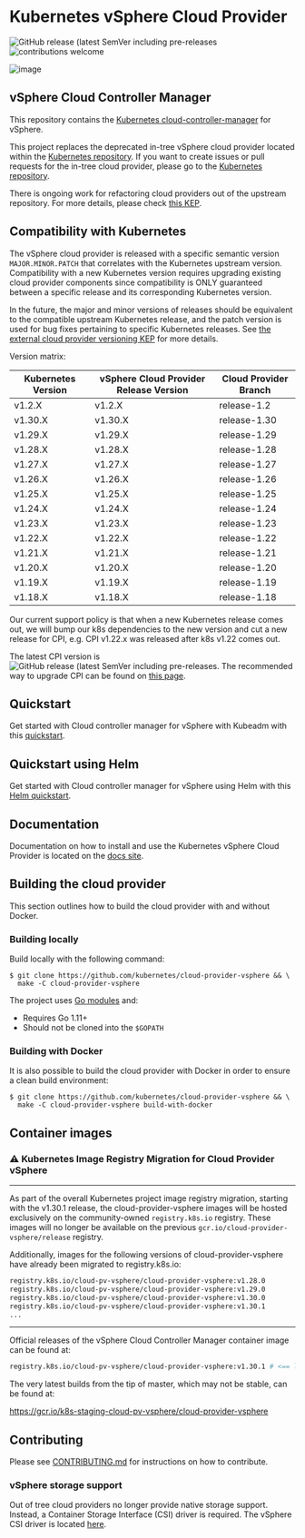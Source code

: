 # Kubernetes vSphere Cloud Provider

![GitHub release (latest SemVer including pre-releases](https://img.shields.io/github/v/release/kubernetes/cloud-provider-vsphere?include_prereleases)
![contributions welcome](https://img.shields.io/badge/contributions-welcome-brightgreen.svg?style=flat)

![image](/docs/images/vsphere_kubernetes_logo.png)

## vSphere Cloud Controller Manager

This repository contains the [Kubernetes cloud-controller-manager](https://kubernetes.io/docs/concepts/architecture/cloud-controller/) for vSphere.

This project replaces the deprecated in-tree vSphere cloud provider located within the [Kubernetes repository](https://github.com/kubernetes/kubernetes/tree/master/staging/src/k8s.io/legacy-cloud-providers/vsphere). If you want to create issues or pull requests for the in-tree cloud provider, please go to the [Kubernetes repository](https://github.com/kubernetes/kubernetes).

There is ongoing work for refactoring cloud providers out of the upstream repository. For more details, please check [this KEP](https://github.com/kubernetes/enhancements/blob/master/keps/sig-cloud-provider/2392-cloud-controller-manager/README.md).

## Compatibility with Kubernetes

The vSphere cloud provider is released with a specific semantic version `MAJOR.MINOR.PATCH` that correlates with the Kubernetes upstream version. Compatibility with a new Kubernetes version requires upgrading existing cloud provider components since compatibility is ONLY guaranteed between a specific release and its corresponding Kubernetes version.

In the future, the major and minor versions of releases should be equivalent to the compatible upstream Kubernetes release, and the patch version is used for bug fixes pertaining to specific Kubernetes releases. See [the external cloud provider versioning KEP](https://github.com/kubernetes/enhancements/tree/master/keps/sig-cloud-provider/1771-versioning-policy-for-external-cloud-providers) for more details.

Version matrix:

<!-- RELEASE_TABLE -->

| Kubernetes Version | vSphere Cloud Provider Release Version | Cloud Provider Branch |
|--------------------|----------------------------------------|-----------------------|
| v1.2.X            | v1.2.X                                | release-1.2          |
| v1.30.X            | v1.30.X                                | release-1.30          |
| v1.29.X            | v1.29.X                                | release-1.29          |
| v1.28.X            | v1.28.X                                | release-1.28          |
| v1.27.X            | v1.27.X                                | release-1.27          |
| v1.26.X            | v1.26.X                                | release-1.26          |
| v1.25.X            | v1.25.X                                | release-1.25          |
| v1.24.X            | v1.24.X                                | release-1.24          |
| v1.23.X            | v1.23.X                                | release-1.23          |
| v1.22.X            | v1.22.X                                | release-1.22          |
| v1.21.X            | v1.21.X                                | release-1.21          |
| v1.20.X            | v1.20.X                                | release-1.20          |
| v1.19.X            | v1.19.X                                | release-1.19          |
| v1.18.X            | v1.18.X                                | release-1.18          |

Our current support policy is that when a new Kubernetes release comes out, we will bump our k8s dependencies to the new version and cut a new release for CPI, e.g. CPI v1.22.x was released after k8s v1.22 comes out.

The latest CPI version is ![GitHub release (latest SemVer including pre-releases](https://img.shields.io/github/v/release/kubernetes/cloud-provider-vsphere?include_prereleases). The recommended way to upgrade CPI can be found on [this page](https://github.com/kubernetes/cloud-provider-vsphere/blob/master/releases/README.md).

## Quickstart

Get started with Cloud controller manager for vSphere with Kubeadm with this [quickstart](https://cloud-provider-vsphere.sigs.k8s.io/tutorials/kubernetes-on-vsphere-with-kubeadm.html).

## Quickstart using Helm

Get started with Cloud controller manager for vSphere using Helm with this [Helm quickstart](https://github.com/kubernetes/cloud-provider-vsphere/blob/master/docs/book/tutorials/kubernetes-on-vsphere-with-helm.md).

## Documentation

Documentation on how to install and use the Kubernetes vSphere Cloud Provider is located on the [docs site](https://cloud-provider-vsphere.sigs.k8s.io/).

## Building the cloud provider

This section outlines how to build the cloud provider with and without Docker.

### Building locally

Build locally with the following command:

```shell
$ git clone https://github.com/kubernetes/cloud-provider-vsphere && \
  make -C cloud-provider-vsphere
```

The project uses [Go modules](https://github.com/golang/go/wiki/Modules) and:

* Requires Go 1.11+
* Should not be cloned into the `$GOPATH`

### Building with Docker

It is also possible to build the cloud provider with Docker in order to ensure a clean build environment:

```shell
$ git clone https://github.com/kubernetes/cloud-provider-vsphere && \
  make -C cloud-provider-vsphere build-with-docker
```

## Container images

<!-- this section can be removed after v1.32 release -->
### :warning: Kubernetes Image Registry Migration for Cloud Provider vSphere

---

As part of the overall Kubernetes project image registry migration, starting with the v1.30.1 release, the cloud-provider-vsphere images will be hosted exclusively on the community-owned `registry.k8s.io` registry. These images will no longer be available on the previous `gcr.io/cloud-provider-vsphere/release` registry.

Additionally, images for the following versions of cloud-provider-vsphere have already been migrated to registry.k8s.io:

```bash
registry.k8s.io/cloud-pv-vsphere/cloud-provider-vsphere:v1.28.0
registry.k8s.io/cloud-pv-vsphere/cloud-provider-vsphere:v1.29.0
registry.k8s.io/cloud-pv-vsphere/cloud-provider-vsphere:v1.30.0
registry.k8s.io/cloud-pv-vsphere/cloud-provider-vsphere:v1.30.1
...
```

---

Official releases of the vSphere Cloud Controller Manager container image can be found at:

```bash
registry.k8s.io/cloud-pv-vsphere/cloud-provider-vsphere:v1.30.1 # <== latest version
```

The very latest builds from the tip of master, which may not be stable, can be found at:

<https://gcr.io/k8s-staging-cloud-pv-vsphere/cloud-provider-vsphere>

## Contributing

Please see [CONTRIBUTING.md](CONTRIBUTING.md) for instructions on how to contribute.

### vSphere storage support

Out of tree cloud providers no longer provide native storage support. Instead, a
Container Storage Interface (CSI) driver is required. The vSphere CSI driver is
located [here](https://github.com/kubernetes-sigs/vsphere-csi-driver).
